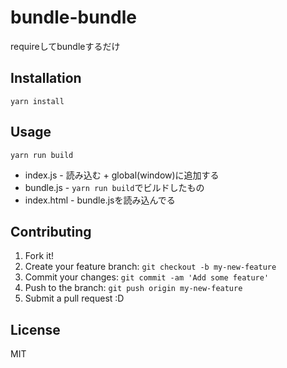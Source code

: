 # bundle-bundle

requireしてbundleするだけ

## Installation

    yarn install

## Usage

    yarn run build

- index.js - 読み込む + global(window)に追加する
- bundle.js - `yarn run build`でビルドしたもの
- index.html - bundle.jsを読み込んでる

## Contributing

1. Fork it!
2. Create your feature branch: `git checkout -b my-new-feature`
3. Commit your changes: `git commit -am 'Add some feature'`
4. Push to the branch: `git push origin my-new-feature`
5. Submit a pull request :D

## License

MIT